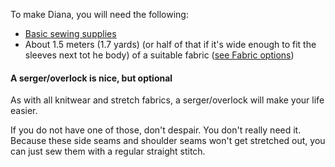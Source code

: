 
To make Diana, you will need the following:

- [Basic sewing supplies](/docs/sewing/basic-sewing-supplies)
- About 1.5 meters (1.7 yards) (or half of that if it's wide enough to fit the sleeves next tot he body) of a suitable fabric ([see Fabric options](/docs/patterns/diana/fabric))

<Note>

#### A serger/overlock is nice, but optional

As with all knitwear and stretch fabrics, a serger/overlock will make your life easier.

If you do not have one of those, don't despair. You don't really need it. 
Because these side seams and shoulder seams won't get stretched out, you can just sew them with a regular straight stitch.

</Note>

